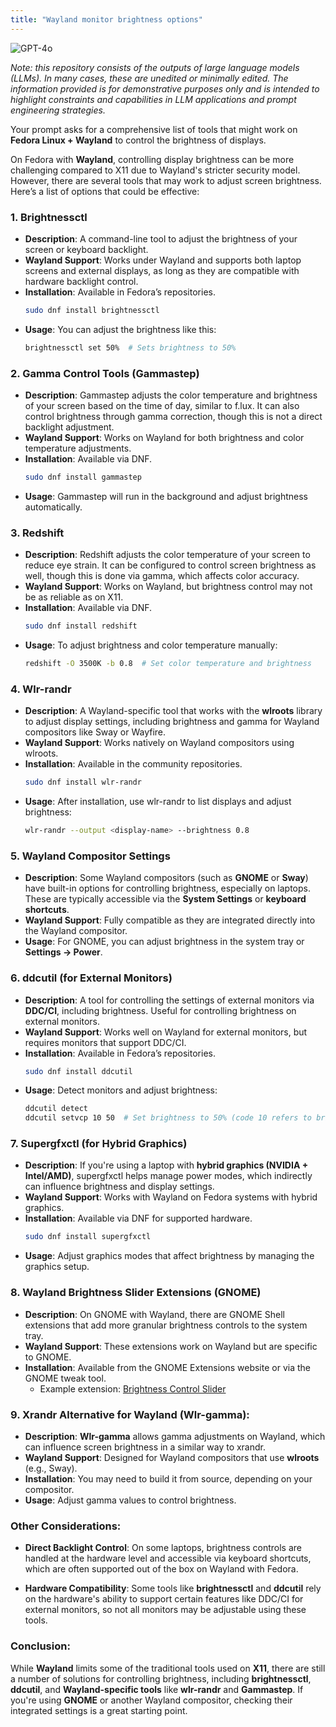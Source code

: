 ```yaml
---
title: "Wayland monitor brightness options"
---
```

![GPT-4o](https://img.shields.io/badge/GPT--4o-3333FF?style=for-the-badge&logo=openai&logoColor=white)



*Note: this repository consists of the outputs of large language models (LLMs). In many cases, these are unedited or minimally edited. The information provided is for demonstrative purposes only and is intended to highlight constraints and capabilities in LLM applications and prompt engineering strategies.*


Your prompt asks for a comprehensive list of tools that might work on **Fedora Linux + Wayland** to control the brightness of displays.

On Fedora with **Wayland**, controlling display brightness can be more challenging compared to X11 due to Wayland's stricter security model. However, there are several tools that may work to adjust screen brightness. Here’s a list of options that could be effective:

### 1. **Brightnessctl**
   - **Description**: A command-line tool to adjust the brightness of your screen or keyboard backlight.
   - **Wayland Support**: Works under Wayland and supports both laptop screens and external displays, as long as they are compatible with hardware backlight control.
   - **Installation**: Available in Fedora’s repositories.
     ```bash
     sudo dnf install brightnessctl
     ```
   - **Usage**: You can adjust the brightness like this:
     ```bash
     brightnessctl set 50%  # Sets brightness to 50%
     ```

### 2. **Gamma Control Tools (Gammastep)**
   - **Description**: Gammastep adjusts the color temperature and brightness of your screen based on the time of day, similar to f.lux. It can also control brightness through gamma correction, though this is not a direct backlight adjustment.
   - **Wayland Support**: Works on Wayland for both brightness and color temperature adjustments.
   - **Installation**: Available via DNF.
     ```bash
     sudo dnf install gammastep
     ```
   - **Usage**: Gammastep will run in the background and adjust brightness automatically.

### 3. **Redshift**
   - **Description**: Redshift adjusts the color temperature of your screen to reduce eye strain. It can be configured to control screen brightness as well, though this is done via gamma, which affects color accuracy.
   - **Wayland Support**: Works on Wayland, but brightness control may not be as reliable as on X11.
   - **Installation**: Available via DNF.
     ```bash
     sudo dnf install redshift
     ```
   - **Usage**: To adjust brightness and color temperature manually:
     ```bash
     redshift -O 3500K -b 0.8  # Set color temperature and brightness
     ```

### 4. **Wlr-randr**
   - **Description**: A Wayland-specific tool that works with the **wlroots** library to adjust display settings, including brightness and gamma for Wayland compositors like Sway or Wayfire.
   - **Wayland Support**: Works natively on Wayland compositors using wlroots.
   - **Installation**: Available in the community repositories.
     ```bash
     sudo dnf install wlr-randr
     ```
   - **Usage**: After installation, use wlr-randr to list displays and adjust brightness:
     ```bash
     wlr-randr --output <display-name> --brightness 0.8
     ```

### 5. **Wayland Compositor Settings**
   - **Description**: Some Wayland compositors (such as **GNOME** or **Sway**) have built-in options for controlling brightness, especially on laptops. These are typically accessible via the **System Settings** or **keyboard shortcuts**.
   - **Wayland Support**: Fully compatible as they are integrated directly into the Wayland compositor.
   - **Usage**: For GNOME, you can adjust brightness in the system tray or **Settings → Power**.

### 6. **ddcutil (for External Monitors)**
   - **Description**: A tool for controlling the settings of external monitors via **DDC/CI**, including brightness. Useful for controlling brightness on external monitors.
   - **Wayland Support**: Works well on Wayland for external monitors, but requires monitors that support DDC/CI.
   - **Installation**: Available in Fedora’s repositories.
     ```bash
     sudo dnf install ddcutil
     ```
   - **Usage**: Detect monitors and adjust brightness:
     ```bash
     ddcutil detect
     ddcutil setvcp 10 50  # Set brightness to 50% (code 10 refers to brightness)
     ```

### 7. **Supergfxctl (for Hybrid Graphics)**
   - **Description**: If you're using a laptop with **hybrid graphics (NVIDIA + Intel/AMD)**, supergfxctl helps manage power modes, which indirectly can influence brightness and display settings.
   - **Wayland Support**: Works with Wayland on Fedora systems with hybrid graphics.
   - **Installation**: Available via DNF for supported hardware.
     ```bash
     sudo dnf install supergfxctl
     ```
   - **Usage**: Adjust graphics modes that affect brightness by managing the graphics setup.

### 8. **Wayland Brightness Slider Extensions (GNOME)**
   - **Description**: On GNOME with Wayland, there are GNOME Shell extensions that add more granular brightness controls to the system tray.
   - **Wayland Support**: These extensions work on Wayland but are specific to GNOME.
   - **Installation**: Available from the GNOME Extensions website or via the GNOME tweak tool.
     - Example extension: [Brightness Control Slider](https://extensions.gnome.org/extension/882/brightness-control/)

### 9. **Xrandr Alternative for Wayland (Wlr-gamma)**:
   - **Description**: **Wlr-gamma** allows gamma adjustments on Wayland, which can influence screen brightness in a similar way to xrandr.
   - **Wayland Support**: Designed for Wayland compositors that use **wlroots** (e.g., Sway).
   - **Installation**: You may need to build it from source, depending on your compositor.
   - **Usage**: Adjust gamma values to control brightness.

### Other Considerations:
- **Direct Backlight Control**: On some laptops, brightness controls are handled at the hardware level and accessible via keyboard shortcuts, which are often supported out of the box on Wayland with Fedora.
  
- **Hardware Compatibility**: Some tools like **brightnessctl** and **ddcutil** rely on the hardware's ability to support certain features like DDC/CI for external monitors, so not all monitors may be adjustable using these tools.

### Conclusion:
While **Wayland** limits some of the traditional tools used on **X11**, there are still a number of solutions for controlling brightness, including **brightnessctl**, **ddcutil**, and **Wayland-specific tools** like **wlr-randr** and **Gammastep**. If you're using **GNOME** or another Wayland compositor, checking their integrated settings is a great starting point.